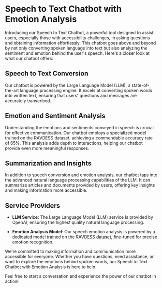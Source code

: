 # Speech to Text Chatbot with Emotion Analysis

Introducing our Speech to Text Chatbot, a powerful tool designed to assist users, especially those with accessibility challenges, in asking questions and obtaining information effortlessly. This chatbot goes above and beyond by not only converting spoken language into text but also analyzing the sentiment and emotion behind the user's speech. Here's a closer look at what our chatbot offers:

## Speech to Text Conversion

Our chatbot is powered by the Large Language Model (LLM), a state-of-the-art language processing engine. It excels at converting spoken words into written text, ensuring that users' questions and messages are accurately transcribed.

## Emotion and Sentiment Analysis

Understanding the emotions and sentiments conveyed in speech is crucial for effective communication. Our chatbot employs a specialized model trained on the RAVDESS dataset, achieving a commendable accuracy rate of 65%. This analysis adds depth to interactions, helping our chatbot provide even more meaningful responses.

## Summarization and Insights

In addition to speech conversion and emotion analysis, our chatbot taps into the advanced natural language processing capabilities of the LLM. It can summarize articles and documents provided by users, offering key insights and making information more accessible.

## Service Providers

- **LLM Service**: The Large Language Model (LLM) service is provided by OpenAI, ensuring the highest quality natural language processing.

- **Emotion Analysis Model**: Our speech emotion analysis is powered by a dedicated model trained on the RAVDESS dataset, fine-tuned for precise emotion recognition.

We're committed to making information and communication more accessible for everyone. Whether you have questions, need assistance, or want to explore the emotions behind spoken words, our Speech to Text Chatbot with Emotion Analysis is here to help.

Feel free to start a conversation and experience the power of our chatbot in action!
